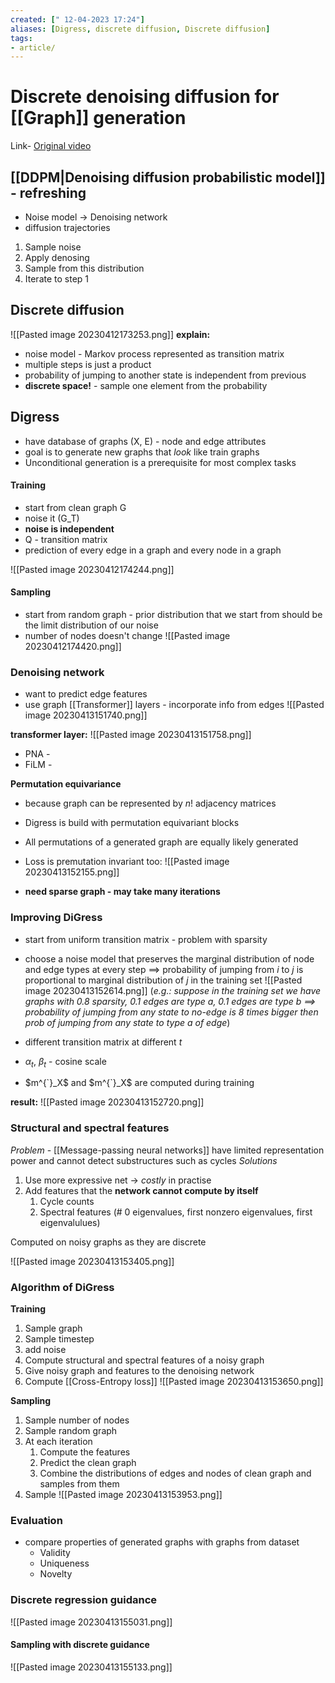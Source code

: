 ```yaml
---
created: [" 12-04-2023 17:24"]
aliases: [Digress, discrete diffusion, Discrete diffusion]
tags:
- article/
---
```


# Discrete denoising diffusion for [[Graph]] generation

Link- [Original video](https://www.youtube.com/watch?v=k2saMtP-Fn8)

## [[DDPM|Denoising diffusion probabilistic model]] - refreshing

- Noise model -> Denoising network
- diffusion trajectories

1. Sample noise
2. Apply denosing
3. Sample from this distribution
4. Iterate to step 1


## Discrete diffusion
![[Pasted image 20230412173253.png]]
**explain:**
- noise model - Markov process represented as transition matrix
- multiple steps is just a product
- probability of jumping to another state is independent from previous
- **discrete space!** - sample one element from the probability

## Digress
- have database of graphs (X, E) - node and edge attributes
- goal is to generate new graphs that *look* like train graphs
- Unconditional generation is a prerequisite for most complex tasks

#### Training
- start from clean graph G
- noise it (G_T)
- **noise is independent**
- Q - transition matrix
- prediction of every edge in a graph and every node in a graph

![[Pasted image 20230412174244.png]]

#### Sampling
- start from random graph - prior distribution that we start from should be the limit distribution of our noise
- number of nodes doesn't change
![[Pasted image 20230412174420.png]]

### Denoising network

- want to predict edge features
- use graph [[Transformer]] layers - incorporate info from edges
![[Pasted image 20230413151740.png]]

**transformer layer:**
![[Pasted image 20230413151758.png]]

- PNA - 
- FiLM - 

**Permutation equivariance**
- because graph can be represented by $n!$ adjacency matrices
- Digress is build with permutation equivariant blocks
- All permutations of a generated graph are equally likely generated
- Loss is premutation invariant too:
	![[Pasted image 20230413152155.png]]

- **need sparse graph - may take many iterations**

### Improving DiGress

- start from uniform transition matrix - problem with sparsity
- choose a noise model that preserves the marginal distribution of node and edge types  at every step $\implies$ probability of jumping from $i$ to $j$ is proportional to marginal distribution of $j$ in the training set
	![[Pasted image 20230413152614.png]]
	(*e.g.: suppose in the training set we have graphs with 0.8 sparsity, 0.1 edges are type $a$, 0.1 edges are type $b$ $\implies$ probability of jumping from any state to no-edge is 8 times bigger then prob of jumping from any state to type $a$ of edge*)

- different transition matrix at different $t$
- $\alpha_t$, $\beta_t$ - cosine scale
- $m^{`}_X$ and $m^{`}_X$ are computed during training

**result:**
![[Pasted image 20230413152720.png]]

### Structural and spectral features

*Problem* - [[Message-passing neural networks]] have limited representation power and cannot detect substructures such as cycles
*Solutions*
1. Use more expressive net -> *costly* in practise
2. Add features that the **network cannot compute by itself**
	1. Cycle counts
	2. Spectral features (# 0 eigenvalues, first nonzero eigenvalues, first eigenvalulues)

Computed on noisy graphs as they are discrete

![[Pasted image 20230413153405.png]]

### Algorithm of DiGress

**Training**
1. Sample graph
2. Sample timestep
3. add noise 
4. Compute structural and spectral features of a noisy graph
5. Give noisy graph and features to the denoising network
6. Compute [[Cross-Entropy loss]]
![[Pasted image 20230413153650.png]]

**Sampling**
1. Sample number of nodes
2. Sample random graph
3. At each iteration
	1. Compute the features
	2. Predict the clean graph
	3. Combine the distributions of edges and nodes of clean graph and samples from them
4. Sample
![[Pasted image 20230413153953.png]]

### Evaluation
- compare properties of generated graphs with graphs from dataset
	- Validity
	- Uniqueness
	- Novelty

### Discrete regression guidance
![[Pasted image 20230413155031.png]]

#### Sampling with discrete guidance
![[Pasted image 20230413155133.png]]

